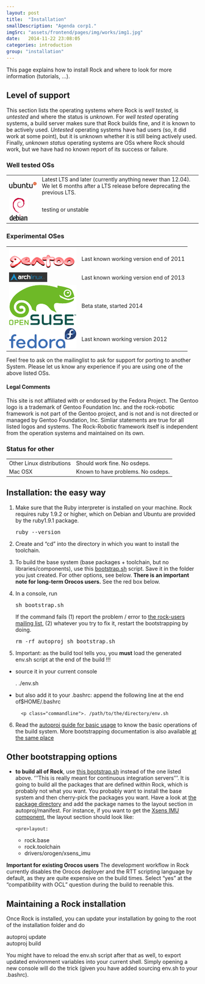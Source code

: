 ```yaml
---
layout: post
title:  "Installation"
smallDescription: "Agenda corp1."
imgSrc: "assets/frontend/pages/img/works/img1.jpg"
date:   2014-11-22 23:08:05
categories: introduction
group: "installation"
---
```

                  
This page explains how to install Rock and where to look for more information (tutorials, …).

## Level of support
This section lists the operating systems where Rock is <em>well tested</em>, is <em>untested</em> and where the status is <em>unknown</em>.
For <em>well tested</em> operating systems, a build server makes sure that Rock builds
fine, and it is known to be actively used. <em>Untested</em> operating systems have
had users (so, it did work at some point), but it is unknown whether it is
still being actively used. Finally, <em>unknown status</em> operating systems are OSs where
Rock should work, but we have had no known report of its success or failure.

### Well tested OSs

<table>
  <tbody>
    <tr>
      <td><img src="/images/ubuntu.png" alt="Ubuntu"></td>
      <td>Latest LTS and later (currently anything newer than 12.04). We let 6 months after a LTS release before deprecating the previous LTS.</td>
    </tr>
    <tr>
      <td><img src="images/debian.png" alt="Debian"></td>
      <td>testing or unstable</td>
    </tr>
  </tbody>
</table>

### Experimental OSes

<table>
  <tbody>
    <tr>
      <td><img src="/images/gentoo.gif" alt="Gentoo"></td>
      <td>Last known working version end of 2011</td>
    </tr>
    <tr>
      <td><img src="/images/arch.png" alt="Arch"></td>
      <td>Last known working version end of 2013</td>
    </tr>
    <tr>
      <td><img src="/images/opensuse.png" alt="OpenSuse"></td>
      <td>Beta state, started 2014</td>
    </tr>
    <tr>
      <td><img src="/images/fedora.png" alt="Fedora"></td>
      <td>Last known working version 2012</td>
    </tr>
  </tbody>
</table>

Feel free to ask on the mailinglist to ask for support for porting to another System.
Please let us know any experience if you are using one of the above listed OSs.

#### Legal Comments
This site is not affiliated with or endorsed by the Fedora Project.
The Gentoo logo is a trademark of Gentoo Foundation Inc. and the rock-robotic framework is not part
of the Gentoo project, and is not and is not directed or managed by Gentoo Foundation, Inc. 
Simliar statements are true for all listed logos and systems. The Rock-Robotic framework itself is 
independent from the operation systems and maintained on its own.

### Status for other

<table>
  <tbody>
    <tr>
      <td>Other Linux distributions</td>
      <td>Should work fine. No osdeps.</td>
    </tr>
    <tr>
      <td>Mac OSX</td>
      <td>Known to have problems. No osdeps.</td>
    </tr>
  </tbody>
</table>

## Installation: the easy way

1. Make sure that the Ruby interpreter is installed on your machine. Rock
requires ruby 1.9.2 or higher, which on Debian and Ubuntu are provided by
the ruby1.9.1 package.
    <pre>ruby --version </pre>

2. Create and “cd” into the directory in which you want to install the toolchain.

3. To build the base system (base packages + toolchain, but no libraries/components), use this
<a href="https://gitorious.org/rock/buildconf/raw/a05ea84e6cccf505554268f954bc259d30c15b99:bootstrap.sh">bootstrap.sh</a>
script. Save it in the folder you just created. For other options, see below.
    <strong>There is an important note for long-term Orocos users.</strong> See the red box below.

4. In a console, run
    <pre>sh bootstrap.sh </pre>
    If the command fails (1) report the problem / error to
<a href="http://www.dfki.de/mailman/cgi-bin/listinfo/rock-users">the rock-users mailing list</a>,
(2) whatever you try to fix it, restart the bootstrapping by doing.
    <pre>rm -rf autoproj sh bootstrap.sh </pre>

5. Important: as the build tool tells you, you <strong>must</strong> load the generated env.sh script at the end of the build !!!
* source it in your current console <p class="commandline">. ./env.sh
* but also add it to your .bashrc: append the following line at the end of$HOME/.bashrc

        <p class="commandline">. /path/to/the/directory/env.sh


6. Read the <a href="/documentation/autoproj/basic_usage.html">autoproj guide for basic usage</a> to know the
basic operations of the build system. More bootstrapping documentation is
also available <a href="/documentation/autoproj/bootstrap.html">at the same place</a>

## Other bootstrapping options

<ul>
  <li>
    <strong>to build all of Rock</strong>, use <a href="https://gitorious.org/rock/buildconf-all/raw/a6f93c3323f3956808dd35cbbf787a7ecfee1762:bootstrap.sh">this bootstrap.sh</a>
instead of the one listed above. ‘'’This is really meant for continuous
integration servers’’’. It is going to build all the packages that are
defined within Rock, which is probably not what you want.
You probably want to install the base system and then cherry-pick the packages you want. Have a look at <a href="/package_directory.html">the package
directory</a> and add the package names to the
layout section in autoproj/manifest. For instance,  if you want to
get the <a href="http://rock-robotics.org/package_directory/packages/drivers_orogen_xsens_imu/index.html">Xsens IMU component</a>,
the layout section should look like:

    <pre>layout:
   - rock.base
   - rock.toolchain
   - drivers/orogen/xsens_imu
</pre>
  </li>
</ul>

<div class="warning">
  <strong>Important for existing Orocos users</strong> The development workflow in Rock
currently disables the Orocos deployer and the RTT scripting language by
default, as they are quite expensive on the build times. Select “yes” at the
“compatibility with OCL” question during the build to reenable this.
</div>

## Maintaining a Rock installation

Once Rock is installed, you can update your installation by going to the root of the
installation folder and do

<p class="commandline">autoproj update <br> autoproj build

You might have to reload the env.sh script after that as well, to export updated environment variables into your current shell. Simply opening a new console will do the trick (given you have added sourcing env.sh to your .bashrc).